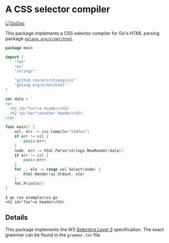 # A CSS selector compiler

[![GoDoc](https://godoc.org/github.com/ericchiang/css?status.svg)](https://godoc.org/github.com/ericchiang/css)

This package implements a CSS selector compiler for Go's HTML parsing package [`golang.org/x/net/html`](https://godoc.org/golang.org/x/net/html).

```go
package main

import (
	"fmt"
	"os"
	"strings"

	"github.com/ericchiang/css"
	"golang.org/x/net/html"
)

var data = `
<p>
  <h2 id="foo">a header</h2>
  <h2 id="bar">another header</h2>
</p>`

func main() {
	sel, err := css.Compile("h2#foo")
	if err != nil {
		panic(err)
	}
	node, err := html.Parse(strings.NewReader(data))
	if err != nil {
		panic(err)
	}
	for _, ele := range sel.Select(node) {
		html.Render(os.Stdout, ele)
	}
	fmt.Println()
}
```

```
$ go run example/css.go
<h2 id="foo">a header</h2>
```

## Details

This package implements the W3 [_Selectors Level 3_](http://www.w3.org/TR/css3-selectors/) specification. The exact grammar can be found in the `grammar.txt` file.

